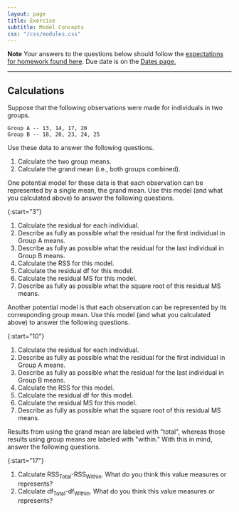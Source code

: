 ```yaml
---
layout: page
title: Exercise
subtitle: Model Concepts
css: "/css/modules.css"
---
```


<div class="alert alert-warning">
  <strong>Note</strong> Your answers to the questions below should follow the <a href="../../resources/hwformat" target="_blank">expectations for homework found here</a>. Due date is on the <a href="../../resources/Dates-Current" target="_blank">Dates page.</a>
</div>

----

## Calculations

Suppose that the following observations were made for individuals in two groups.

```
Group A -- 13, 14, 17, 20
Group B -- 18, 20, 23, 24, 25
```

Use these data to answer the following questions.

1. Calculate the two group means.
1. Calculate the grand mean (i.e., both groups combined).

One potential model for these data is that each observation can be represented by a single mean, the grand mean. Use this model (and what you calculated above) to answer the following questions.

{:start="3"}
1. Calculate the residual for each individual.
1. Describe as fully as possible what the residual for the first individual in Group A means.
1. Describe as fully as possible what the residual for the last individual in Group B means.
1. Calculate the RSS for this model.
1. Calculate the residual df for this model.
1. Calculate the residual MS for this model.
1. Describe as fully as possible what the square root of this residual MS means.

Another potential model is that each observation can be represented by its corresponding group mean. Use this model (and what you calculated above) to answer the following questions.

{:start="10"}
1. Calculate the residual for each individual.
1. Describe as fully as possible what the residual for the first individual in Group A means.
1. Describe as fully as possible what the residual for the last individual in Group B means.
1. Calculate the RSS for this model.
1. Calculate the residual df for this model.
1. Calculate the residual MS for this model.
1. Describe as fully as possible what the square root of this residual MS means.

Results from using the grand mean are labeled with "total", whereas those results using group means are labeled with "within." With this in mind, answer the following questions.

{:start="17"}
1. Calculate RSS<sub>Total</sub>-RSS<sub>Within</sub>. What do you think this value measures or represents?
1. Calculate df<sub>Total</sub>-df<sub>Within</sub>. What do you think this value measures or represents?
